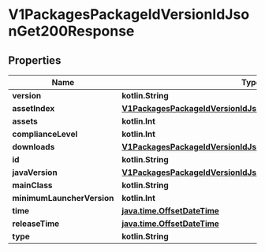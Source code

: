 
# V1PackagesPackageIdVersionIdJsonGet200Response

## Properties
Name | Type | Description | Notes
------------ | ------------- | ------------- | -------------
**version** | **kotlin.String** |  |  [optional]
**assetIndex** | [**V1PackagesPackageIdVersionIdJsonGet200ResponseAssetIndex**](V1PackagesPackageIdVersionIdJsonGet200ResponseAssetIndex.md) |  |  [optional]
**assets** | **kotlin.Int** |  |  [optional]
**complianceLevel** | **kotlin.Int** |  |  [optional]
**downloads** | [**V1PackagesPackageIdVersionIdJsonGet200ResponseDownloads**](V1PackagesPackageIdVersionIdJsonGet200ResponseDownloads.md) |  |  [optional]
**id** | **kotlin.String** |  |  [optional]
**javaVersion** | [**V1PackagesPackageIdVersionIdJsonGet200ResponseJavaVersion**](V1PackagesPackageIdVersionIdJsonGet200ResponseJavaVersion.md) |  |  [optional]
**mainClass** | **kotlin.String** |  |  [optional]
**minimumLauncherVersion** | **kotlin.Int** |  |  [optional]
**time** | [**java.time.OffsetDateTime**](java.time.OffsetDateTime.md) |  |  [optional]
**releaseTime** | [**java.time.OffsetDateTime**](java.time.OffsetDateTime.md) |  |  [optional]
**type** | **kotlin.String** |  |  [optional]



